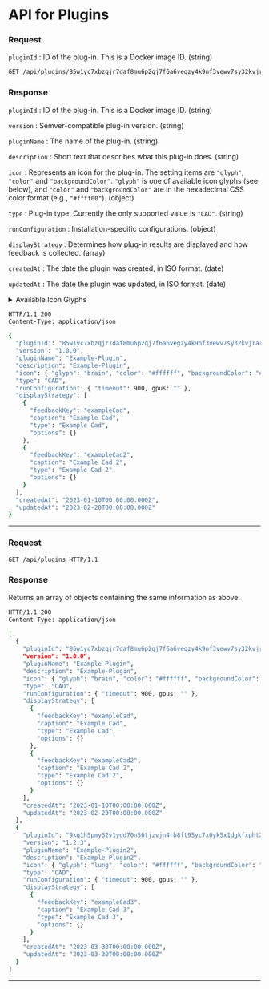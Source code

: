 # API for Plugins

<ApiPreamble verb="get" path="/plugins/:pluginId" />

### Request

`pluginId`
: ID of the plug-in. This is a Docker image ID. (string)

```bash title="Example"
GET /api/plugins/85w1yc7xbzqjr7daf8mu6p2qj7f6a6vegzy4k9nf3vewv7sy32kvjrar49k70h3n HTTP/1.1
```

### Response

`pluginId`
: ID of the plug-in. This is a Docker image ID. (string)

`version`
: Semver-compatible plug-in version. (string)

`pluginName`
: The name of the plug-in. (string)

`description`
: Short text that describes what this plug-in does. (string)

`icon`
: Represents an icon for the plug-in. The setting items are `"glyph"`, `"color"` and `"backgroundColor"`. `"glyph"` is one of available icon glyphs (see below), and `"color"` and `"backgroundColor"` are in the hexadecimal CSS color format (e.g., `"#ffff00"`). (object)

`type`
: Plug-in type. Currently the only supported value is `"CAD"`. (string)

`runConfiguration`
: Installation-specific configurations. (object)

`displayStrategy`
: Determines how plug-in results are displayed and how feedback is collected. (array)

`createdAt`
: The date the plugin was created, in ISO format. (date)

`updatedAt`
: The date the plugin was updated, in ISO format. (date)

<details>
<summary><a id="#AvailableIconGlyphs">Available Icon Glyphs</a></summary>

`"stomach"`,
`"brain"`,
`"lung"`,
`"liver"`,
`"bone"`,
`"breast"`,
`"heart"`,
`"colon"`,
`"face"`,
`"abdomen"`,
`"joint"`,
`"kidney"`,
`"artery"`,
`"pancreas"`,
`"calc"`,
`"visualize"`,
`"measure"`,
`"cpu"`,
`"scanner"`,
`"atom"`,
`"person"`

</details>

```bash title="Example"
HTTP/1.1 200
Content-Type: application/json

{
  "pluginId": "85w1yc7xbzqjr7daf8mu6p2qj7f6a6vegzy4k9nf3vewv7sy32kvjrar49k70h3n",
  "version": "1.0.0",
  "pluginName": "Example-Plugin",
  "description": "Example-Plugin",
  "icon": { "glyph": "brain", "color": "#ffffff", "backgroundColor": "#666666" },
  "type": "CAD",
  "runConfiguration": { "timeout": 900, gpus: "" },
  "displayStrategy": [
    {
      "feedbackKey": "exampleCad",
      "caption": "Example Cad",
      "type": "Example Cad",
      "options": {}
    },
    {
      "feedbackKey": "exampleCad2",
      "caption": "Example Cad 2",
      "type": "Example Cad 2",
      "options": {}
    }
  ],
  "createdAt": "2023-01-10T00:00:00.000Z",
  "updatedAt": "2023-02-20T00:00:00.000Z"
}
```

---

<ApiPreamble verb="get" path="/plugins" />

### Request

```bash title="Example"
GET /api/plugins HTTP/1.1
```

### Response

Returns an array of objects containing the same information as above.

```bash title="Example"
HTTP/1.1 200
Content-Type: application/json

[
  {
    "pluginId": "85w1yc7xbzqjr7daf8mu6p2qj7f6a6vegzy4k9nf3vewv7sy32kvjrar49k70h3n",
    "version": "1.0.0",
    "pluginName": "Example-Plugin",
    "description": "Example-Plugin",
    "icon": { "glyph": "brain", "color": "#ffffff", "backgroundColor": "#666666" },
    "type": "CAD",
    "runConfiguration": { "timeout": 900, gpus: "" },
    "displayStrategy": [
      {
        "feedbackKey": "exampleCad",
        "caption": "Example Cad",
        "type": "Example Cad",
        "options": {}
      },
      {
        "feedbackKey": "exampleCad2",
        "caption": "Example Cad 2",
        "type": "Example Cad 2",
        "options": {}
      }
    ],
    "createdAt": "2023-01-10T00:00:00.000Z",
    "updatedAt": "2023-02-20T00:00:00.000Z"
  },
  {
    "pluginId": "9kg1h5pmy32v1ydd70n50tjzvjn4rb8ft95yc7x0yk5x1dgkfxpht2znc5a1tyfe",
    "version": "1.2.3",
    "pluginName": "Example-Plugin2",
    "description": "Example-Plugin2",
    "icon": { "glyph": "lung", "color": "#ffffff", "backgroundColor": "#666666" },
    "type": "CAD",
    "runConfiguration": { "timeout": 900, gpus: "" },
    "displayStrategy": [
      {
        "feedbackKey": "exampleCad3",
        "caption": "Example Cad 3",
        "type": "Example Cad 3",
        "options": {}
      }
    ],
    "createdAt": "2023-03-30T00:00:00.000Z",
    "updatedAt": "2023-03-30T00:00:00.000Z"
  }
]
```

---
